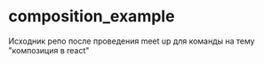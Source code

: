 # composition_example

Исходник репо после проведения meet up для команды на тему "композиция в react" 
